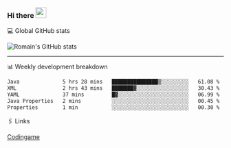 ### Hi there <img src="https://media.giphy.com/media/hvRJCLFzcasrR4ia7z/giphy.gif" width="25px" height="25px">

💻 Global GitHub stats


![Romain's GitHub stats](https://github-readme-streak-stats.herokuapp.com/?user=Flasssh&theme=dark)

---

📊 Weekly development breakdown
<!--START_SECTION:waka-->

```txt
Java              5 hrs 28 mins   ███████████████▒░░░░░░░░░   61.08 %
XML               2 hrs 43 mins   ███████▓░░░░░░░░░░░░░░░░░   30.43 %
YAML              37 mins         █▓░░░░░░░░░░░░░░░░░░░░░░░   06.99 %
Java Properties   2 mins          ░░░░░░░░░░░░░░░░░░░░░░░░░   00.45 %
Properties        1 min           ░░░░░░░░░░░░░░░░░░░░░░░░░   00.30 %
```

<!--END_SECTION:waka-->

🖇 Links

[Codingame](https://www.codingame.com/profile/defc3ee5279aecc1bb6114e1f994ea9b3325423)
